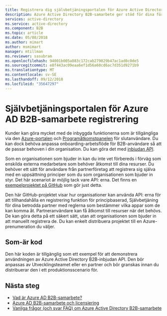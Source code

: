```yaml
---
title: Registrera dig självbetjäningsportalen för Azure Active Directory B2B-samarbete | Microsoft Docs
description: Azure Active Directory B2B-samarbete ger stöd för dina företagsomfattande relationer genom att tilldela affärspartner selektiv åtkomst till dina affärsprogram
services: active-directory
ms.service: active-directory
ms.component: B2B
ms.topic: article
ms.date: 05/08/2018
ms.author: mimart
author: msmimart
manager: mtillman
ms.reviewer: sasubram
ms.openlocfilehash: 94001b005a883c172cab279029b47ac1ad0c0de5
ms.sourcegitcommit: e8f443ac09eaa6ef1d56a60cd6ac7d351d9271b9
ms.translationtype: MT
ms.contentlocale: sv-SE
ms.lasthandoff: 09/12/2018
ms.locfileid: "35647297"
---
```

# <a name="self-service-portal-for-azure-ad-b2b-collaboration-sign-up"></a>Självbetjäningsportalen för Azure AD B2B-samarbete registrering

Kunder kan göra mycket med de inbyggda funktionerna som är tillgängliga via den [Azure-portalen](https://portal.azure.com) och [Programåtkomstpanelen](https://myapps.microsoft.com) för slutanvändare. Du kan dock behöva anpassa onboarding-arbetsflöde för B2B-användare så att de passar behoven i din organisation. Du kan göra det med [inbjudan API](https://developer.microsoft.com/graph/docs/api-reference/v1.0/resources/invitation).

Som en organisationen som bjuder in kan du inte vet förbereds i förväg som enskilda externa medarbetare som behöver åtkomst till dina resurser. Du behöver ett sätt för användare från partnerföretag att registrera sig själva med en uppsättning principer som du som organisationen som bjuder in styr. Det här scenariot är möjlig tack vare API: erna. Det finns en [exempelprojektet på GitHub](https://github.com/Azure/active-directory-dotnet-graphapi-b2bportal-web) som gör just detta.

Den här GitHub-projektet visar hur organisationer kan använda API: erna för att tillhandahålla en registrering funktion för principbaserad, Självbetjäning för dina betrodda partner med reglerna som bestämmer vilka appar som de kan komma åt. Partneranvändare kan få åtkomst till resurser när det behövs. De kan göra detta på ett säkert sätt, utan att organisationen som bjuder in att manuellt registrera de. Du kan enkelt distribuera projektet till en Azure-prenumeration du väljer.

## <a name="as-is-code"></a>Som-är kod

Den här koden är tillgänglig som ett exempel för att demonstrera användningen av Azure Active Directory B2B-inbjudan API. Den bör anpassas av Utvecklingsteamet eller en partner och bör granskas innan du distribuerar den i ett produktionsscenario för.

## <a name="next-steps"></a>Nästa steg

* [Vad är Azure AD B2B-samarbete?](what-is-b2b.md)
* [Azure AD B2B-samarbete och licensiering](licensing-guidance.md)
* [Vanliga frågor (och svar FAQ) om Azure Active Directory B2B-samarbete](faq.md)